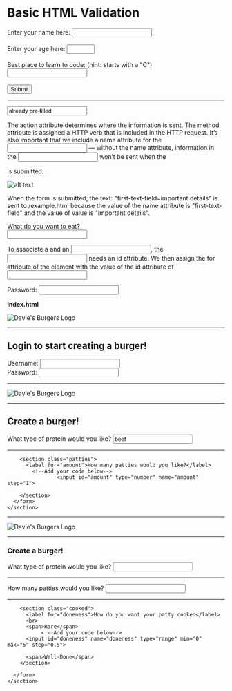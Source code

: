 <!DOCTYPE html>
<html lang="en" dir="ltr">
  <body>
    <h1>Basic HTML Validation</h1>
    <form action="" method="POST">
      <label for="text">Enter your name here:</label>
    	<input id="name" name="name" type="text" required minlength="3" maxlength="100">
      <br><br>
      <label for="number">Enter your age here:</label>
      <input type="number" name="age" id="age" required min="1" max="123">
      <br><br>
        <label for="code">Best place to learn to code: (hint: starts with a "C")</label>
  <input id="code" name="code" type="text" required pattern="[cC]odecademy">
      <br><br>
      <input type="submit" value="Submit">
    </form>
  </body>
</html>

---




<form action="/example.html" method="POST">
  <input type="text" name="first-text-field" value="already pre-filled">
</form>

The action attribute determines where the information is sent.
The method attribute is assigned a HTTP verb that is included in the HTTP request.
It’s also important that we include a name attribute for the <input> — without the name attribute, information in the <input> won’t be sent when the <form> is submitted.

![alt text](https://content.codecademy.com/courses/learn-html-forms/textInput%20-%20unlabeled%20filled.png)

When the form is submitted, the text: "first-text-field=important details" is sent to /example.html because the value of the name attribute is "first-text-field" and the value of value is "important details".




<form action="/example.html" method="POST">
  <label for="meal">What do you want to eat?</label>
  <br>
  <input type="text" name="food" id="meal">
</form>

To associate a <label> and an <input>, the <input> needs an id attribute. We then assign the for attribute of the <label> element with the value of the id attribute of <input>
  

<form>
  <label for="user-password">Password: </label>
  <input type="password" id="user-password" name="user-password">
</form>

**index.html**
<!DOCTYPE html>
<html lang="en" dir="ltr">
  <head>
    <meta charset="utf-8">
    <link rel="stylesheet" type="text/css" href="style.css">
    <link href="https://fonts.googleapis.com/css?family=Rubik" rel="stylesheet">
    <title>Password Input</title>
  </head>
  <body>
    <section id="overlay">
      <img src="https://content.codecademy.com/courses/web-101/unit-6/htmlcss1-img_burger-logo.svg" alt="Davie's Burgers Logo" id="logo">
      <hr>
      <form>
				<h1>Login to start creating a burger!</h1>
        <label for="username">Username:</label>
  			<input type="text" name="username" id="username">
        <br>
        <label for="user-pw">Password:</label>
        <!--Add your code below-->
				<input id="user-pw" type="password" name="user-pw">
      </form>
    </section>
  </body>
</html>

---
<!DOCTYPE html>
<html lang="en" dir="ltr">
  <head>
    <meta charset="utf-8">
    <link rel="stylesheet" type="text/css" href="style.css">
    <link href="https://fonts.googleapis.com/css?family=Rubik" rel="stylesheet">
    <title>Range Input</title>
  </head>
  <body>
    <section id="overlay">
      <img src="https://content.codecademy.com/courses/web-101/unit-6/htmlcss1-img_burger-logo.svg" alt="Davie's Burgers Logo" id="logo">
      <hr>
      <form>
        <h1>Create a burger!</h1>
				<section class="protein">
          <label for="patty">What type of protein would you like?</label>
    			<input type="text" name="patty" id="patty" value="beef">
        </section>
        <hr>

        <section class="patties">
          <label for="amount">How many patties would you like?</label>
	        <!--Add your code below-->
					<input id="amount" type="number" name="amount" step="1">
          
        </section>
      </form>
    </section>
  </body>
</html>


---
<!DOCTYPE html>
<html lang="en" dir="ltr">
  <head>
    <meta charset="utf-8">
    <link rel="stylesheet" type="text/css" href="style.css">
    <link href="https://fonts.googleapis.com/css?family=Rubik" rel="stylesheet">
    <title>Range Input</title>
  </head>
  <body>
    <section id="overlay">
      <img src="https://content.codecademy.com/courses/web-101/unit-6/htmlcss1-img_burger-logo.svg" alt="Davie's Burgers Logo" id="logo">
      <hr>
      <form>
        <h1>Create a burger!</h1>
				<section class="protein">
          <label for="patty">What type of protein would you like?</label>
    			<input type="text" name="patty" id="patty">
        </section>
        <hr>
        <section class="patties">
          <label for="amount">How many patties would you like?</label>
          <input type="number" name="amount" id="amount">
        </section>
        <hr>
				
        <section class="cooked">
          <label for="doneness">How do you want your patty cooked</label>
          <br>
          <span>Rare</span>
		       <!--Add your code below-->
          <input id="doneness" name="doneness" type="range" min="0" max="5" step="0.5">
          
          <span>Well-Done</span>
        </section>
        
      </form>
    </section>
  </body>
</html>
